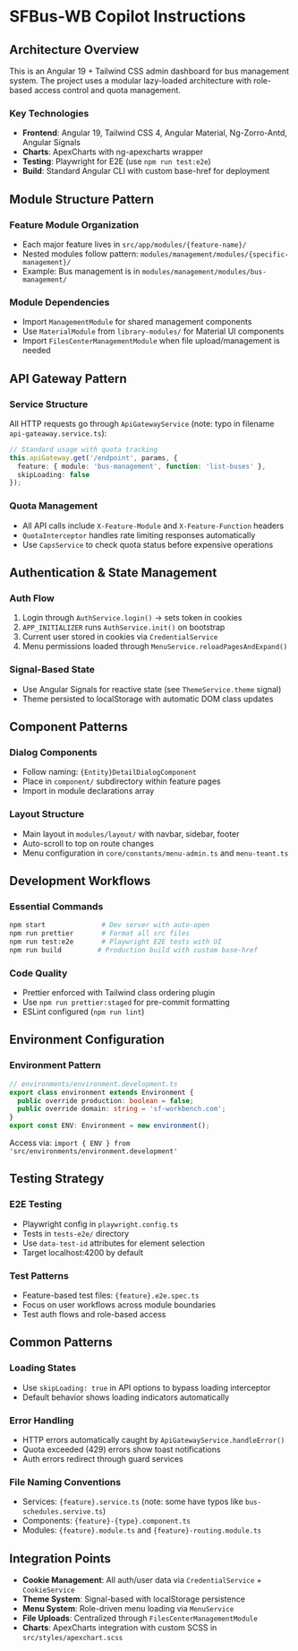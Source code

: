 # SFBus-WB Copilot Instructions

## Architecture Overview

This is an Angular 19 + Tailwind CSS admin dashboard for bus management system. The project uses a modular lazy-loaded architecture with role-based access control and quota management.

### Key Technologies
- **Frontend**: Angular 19, Tailwind CSS 4, Angular Material, Ng-Zorro-Antd, Angular Signals
- **Charts**: ApexCharts with ng-apexcharts wrapper
- **Testing**: Playwright for E2E (use `npm run test:e2e`)
- **Build**: Standard Angular CLI with custom base-href for deployment

## Module Structure Pattern

### Feature Module Organization
- Each major feature lives in `src/app/modules/{feature-name}/`
- Nested modules follow pattern: `modules/management/modules/{specific-management}/`
- Example: Bus management is in `modules/management/modules/bus-management/`

### Module Dependencies
- Import `ManagementModule` for shared management components
- Use `MaterialModule` from `library-modules/` for Material UI components
- Import `FilesCenterManagementModule` when file upload/management is needed

## API Gateway Pattern

### Service Structure
All HTTP requests go through `ApiGatewayService` (note: typo in filename `api-gateaway.service.ts`):

```typescript
// Standard usage with quota tracking
this.apiGateway.get('/endpoint', params, {
  feature: { module: 'bus-management', function: 'list-buses' },
  skipLoading: false
});
```

### Quota Management
- All API calls include `X-Feature-Module` and `X-Feature-Function` headers
- `QuotaInterceptor` handles rate limiting responses automatically
- Use `CapsService` to check quota status before expensive operations

## Authentication & State Management

### Auth Flow
1. Login through `AuthService.login()` → sets token in cookies
2. `APP_INITIALIZER` runs `AuthService.init()` on bootstrap
3. Current user stored in cookies via `CredentialService`
4. Menu permissions loaded through `MenuService.reloadPagesAndExpand()`

### Signal-Based State
- Use Angular Signals for reactive state (see `ThemeService.theme` signal)
- Theme persisted to localStorage with automatic DOM class updates

## Component Patterns

### Dialog Components
- Follow naming: `{Entity}DetailDialogComponent`
- Place in `component/` subdirectory within feature pages
- Import in module declarations array

### Layout Structure
- Main layout in `modules/layout/` with navbar, sidebar, footer
- Auto-scroll to top on route changes
- Menu configuration in `core/constants/menu-admin.ts` and `menu-teant.ts`

## Development Workflows

### Essential Commands
```bash
npm start              # Dev server with auto-open
npm run prettier       # Format all src files
npm run test:e2e       # Playwright E2E tests with UI
npm run build         # Production build with custom base-href
```

### Code Quality
- Prettier enforced with Tailwind class ordering plugin
- Use `npm run prettier:staged` for pre-commit formatting
- ESLint configured (`npm run lint`)

## Environment Configuration

### Environment Pattern
```typescript
// environments/environment.development.ts
export class environment extends Environment {
  public override production: boolean = false;
  public override domain: string = 'sf-workbench.com';
}
export const ENV: Environment = new environment();
```

Access via: `import { ENV } from 'src/environments/environment.development'`

## Testing Strategy

### E2E Testing
- Playwright config in `playwright.config.ts`
- Tests in `tests-e2e/` directory
- Use `data-test-id` attributes for element selection
- Target localhost:4200 by default

### Test Patterns
- Feature-based test files: `{feature}.e2e.spec.ts`
- Focus on user workflows across module boundaries
- Test auth flows and role-based access

## Common Patterns

### Loading States
- Use `skipLoading: true` in API options to bypass loading interceptor
- Default behavior shows loading indicators automatically

### Error Handling
- HTTP errors automatically caught by `ApiGatewayService.handleError()`
- Quota exceeded (429) errors show toast notifications
- Auth errors redirect through guard services

### File Naming Conventions
- Services: `{feature}.service.ts` (note: some have typos like `bus-schedules.servive.ts`)
- Components: `{feature}-{type}.component.ts`
- Modules: `{feature}.module.ts` and `{feature}-routing.module.ts`

## Integration Points

- **Cookie Management**: All auth/user data via `CredentialService` + `CookieService`
- **Theme System**: Signal-based with localStorage persistence
- **Menu System**: Role-driven menu loading via `MenuService`
- **File Uploads**: Centralized through `FilesCenterManagementModule`
- **Charts**: ApexCharts integration with custom SCSS in `src/styles/apexchart.scss`